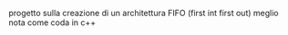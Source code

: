 progetto sulla creazione di un architettura  FIFO (first int first out) meglio nota come coda in c++
